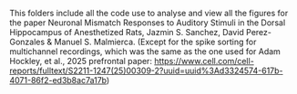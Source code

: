 This folders include all the code use to analyse and view all the figures for the paper Neuronal Mismatch Responses to Auditory Stimuli in the Dorsal Hippocampus of Anesthetized Rats, Jazmin S. Sanchez, David Perez-Gonzales & Manuel S. Malmierca.
(Except for the spike sorting for multichannel recordings, which was the same as the one used for Adam Hockley, et al., 2025 prefrontal paper: https://www.cell.com/cell-reports/fulltext/S2211-1247(25)00309-2?uuid=uuid%3Ad3324574-617b-4071-86f2-ed3b8ac7a17b)
